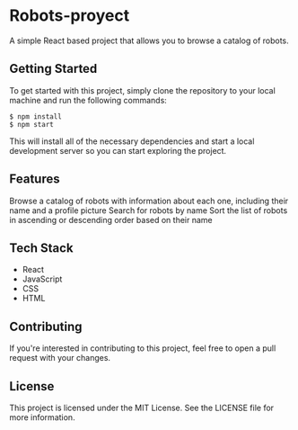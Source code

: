 # Robots-proyect
A simple React based project that allows you to browse a catalog of robots.

## Getting Started
To get started with this project, simply clone the repository to your local machine and run the following commands:

```
$ npm install
$ npm start
```

This will install all of the necessary dependencies and start a local development server so you can start exploring the project.

## Features
Browse a catalog of robots with information about each one, including their name and a profile picture
Search for robots by name
Sort the list of robots in ascending or descending order based on their name

## Tech Stack
- React
- JavaScript
- CSS
- HTML
## Contributing
If you're interested in contributing to this project, feel free to open a pull request with your changes.

## License
This project is licensed under the MIT License. See the LICENSE file for more information.
